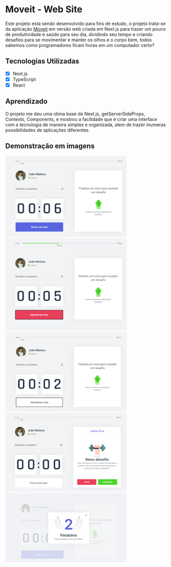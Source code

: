 # Moveit - Web Site

Este projeto esta sendo desenvolvido para fins de estudo, o projeto trata-se da aplicação [Moveit](https://moveit-5luwr38va-mateusgcoelho.vercel.app) em versão web criada em Next.js para trazer um pouco de produtividade e saúde para seu dia, dividindo seu tempo e criando desafios para se movimentar e manter os olhos e o corpo bem, todos sabemos como programadores ficam horas em um computador certo?

## Tecnologias Utilizadas

- [x] Next.js
- [x] TypeScript
- [x] React

## Aprendizado

O projeto me deu uma otima base de Next.js, getServerSideProps, Contexts, Components, e mostrou a facilidade que é criar uma interface com a tecnologia de maneira simples e organizada, alem de trazer inumeras possibilidades de aplicações diferentes.

## Demonstração em imagens

<img src="./img/foto1.png" width="380px" />
<img src="./img/foto2.png" width="380px" />
<img src="./img/foto3.png" width="380px" />
<img src="./img/foto4.png" width="380px" />
<img src="./img/foto5.png" width="380px" />
